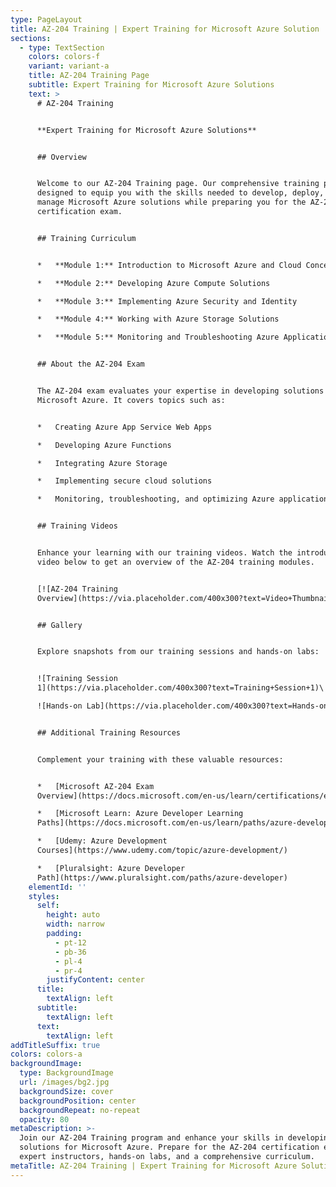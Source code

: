 ```yaml
---
type: PageLayout
title: AZ-204 Training | Expert Training for Microsoft Azure Solution
sections:
  - type: TextSection
    colors: colors-f
    variant: variant-a
    title: AZ-204 Training Page
    subtitle: Expert Training for Microsoft Azure Solutions
    text: >
      # AZ-204 Training


      **Expert Training for Microsoft Azure Solutions**


      ## Overview


      Welcome to our AZ-204 Training page. Our comprehensive training program is
      designed to equip you with the skills needed to develop, deploy, and
      manage Microsoft Azure solutions while preparing you for the AZ-204
      certification exam.


      ## Training Curriculum


      *   **Module 1:** Introduction to Microsoft Azure and Cloud Concepts

      *   **Module 2:** Developing Azure Compute Solutions

      *   **Module 3:** Implementing Azure Security and Identity

      *   **Module 4:** Working with Azure Storage Solutions

      *   **Module 5:** Monitoring and Troubleshooting Azure Applications


      ## About the AZ-204 Exam


      The AZ-204 exam evaluates your expertise in developing solutions for
      Microsoft Azure. It covers topics such as:


      *   Creating Azure App Service Web Apps

      *   Developing Azure Functions

      *   Integrating Azure Storage

      *   Implementing secure cloud solutions

      *   Monitoring, troubleshooting, and optimizing Azure applications


      ## Training Videos


      Enhance your learning with our training videos. Watch the introductory
      video below to get an overview of the AZ-204 training modules.


      [![AZ-204 Training
      Overview](https://via.placeholder.com/400x300?text=Video+Thumbnail)](https://www.youtube.com/watch?v=dQw4w9WgXcQ)


      ## Gallery


      Explore snapshots from our training sessions and hands-on labs:


      ![Training Session
      1](https://via.placeholder.com/400x300?text=Training+Session+1)\

      ![Hands-on Lab](https://via.placeholder.com/400x300?text=Hands-on+Lab)


      ## Additional Training Resources


      Complement your training with these valuable resources:


      *   [Microsoft AZ-204 Exam
      Overview](https://docs.microsoft.com/en-us/learn/certifications/exams/az-204)

      *   [Microsoft Learn: Azure Developer Learning
      Paths](https://docs.microsoft.com/en-us/learn/paths/azure-developer/)

      *   [Udemy: Azure Development
      Courses](https://www.udemy.com/topic/azure-development/)

      *   [Pluralsight: Azure Developer
      Path](https://www.pluralsight.com/paths/azure-developer)
    elementId: ''
    styles:
      self:
        height: auto
        width: narrow
        padding:
          - pt-12
          - pb-36
          - pl-4
          - pr-4
        justifyContent: center
      title:
        textAlign: left
      subtitle:
        textAlign: left
      text:
        textAlign: left
addTitleSuffix: true
colors: colors-a
backgroundImage:
  type: BackgroundImage
  url: /images/bg2.jpg
  backgroundSize: cover
  backgroundPosition: center
  backgroundRepeat: no-repeat
  opacity: 80
metaDescription: >-
  Join our AZ-204 Training program and enhance your skills in developing
  solutions for Microsoft Azure. Prepare for the AZ-204 certification exam with
  expert instructors, hands-on labs, and a comprehensive curriculum.
metaTitle: AZ-204 Training | Expert Training for Microsoft Azure Solutions
---
```

